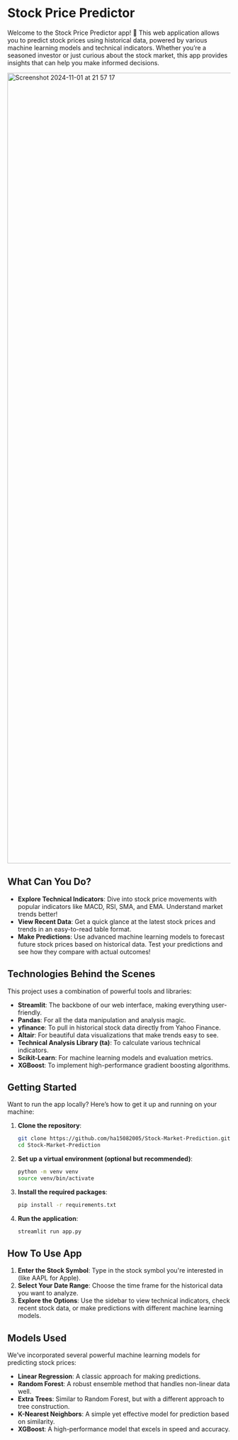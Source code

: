 # Stock Price Predictor

Welcome to the Stock Price Predictor app! 🎉 This web application allows you to predict stock prices using historical data, powered by various machine learning models and technical indicators. Whether you’re a seasoned investor or just curious about the stock market, this app provides insights that can help you make informed decisions.

<img width="1784" alt="Screenshot 2024-11-01 at 21 57 17" src="https://github.com/user-attachments/assets/c1866df8-0eb9-4f57-96ae-731c701525eb">

## What Can You Do?

- **Explore Technical Indicators**: Dive into stock price movements with popular indicators like MACD, RSI, SMA, and EMA. Understand market trends better!
- **View Recent Data**: Get a quick glance at the latest stock prices and trends in an easy-to-read table format.
- **Make Predictions**: Use advanced machine learning models to forecast future stock prices based on historical data. Test your predictions and see how they compare with actual outcomes!

## Technologies Behind the Scenes

This project uses a combination of powerful tools and libraries:

- **Streamlit**: The backbone of our web interface, making everything user-friendly.
- **Pandas**: For all the data manipulation and analysis magic.
- **yfinance**: To pull in historical stock data directly from Yahoo Finance.
- **Altair**: For beautiful data visualizations that make trends easy to see.
- **Technical Analysis Library (ta)**: To calculate various technical indicators.
- **Scikit-Learn**: For machine learning models and evaluation metrics.
- **XGBoost**: To implement high-performance gradient boosting algorithms.

## Getting Started

Want to run the app locally? Here’s how to get it up and running on your machine:

1. **Clone the repository**:
   ```bash
   git clone https://github.com/ha15082005/Stock-Market-Prediction.git
   cd Stock-Market-Prediction
2. **Set up a virtual environment (optional but recommended)**:
   ```bash
   python -m venv venv
   source venv/bin/activate
3. **Install the required packages**:
   ```bash
   pip install -r requirements.txt
4. **Run the application**:
   ```bash
   streamlit run app.py

## How To Use App
1. **Enter the Stock Symbol**: Type in the stock symbol you're interested in (like AAPL for Apple).
2. **Select Your Date Range**: Choose the time frame for the historical data you want to analyze.
3. **Explore the Options**: Use the sidebar to view technical indicators, check recent stock data, or make predictions with different machine learning models.

## Models Used
We’ve incorporated several powerful machine learning models for predicting stock prices:
- **Linear Regression**: A classic approach for making predictions.
- **Random Forest**: A robust ensemble method that handles non-linear data well.
- **Extra Trees**: Similar to Random Forest, but with a different approach to tree construction.
- **K-Nearest Neighbors**: A simple yet effective model for prediction based on similarity.
- **XGBoost**: A high-performance model that excels in speed and accuracy.
